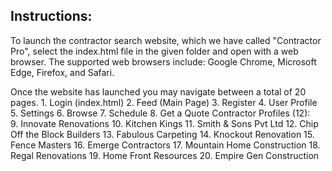 

## Instructions:

To launch the contractor search website, which we have called "Contractor Pro", select the index.html file in the given folder and open with a web browser. The supported web browsers include: Google Chrome, Microsoft Edge, Firefox, and Safari. 

Once the website has launched you may navigate between a total of 20 pages. 
    1. Login (index.html)
    2. Feed (Main Page)
    3. Register
    4. User Profile
    5. Settings
    6. Browse
    7. Schedule
    8. Get a Quote
    Contractor Profiles (12):   
        9. Innovate Renovations
        10. Kitchen Kings
        11. Smith & Sons Pvt Ltd
        12. Chip Off the Block Builders
        13. Fabulous Carpeting
        14. Knockout Renovation
        15. Fence Masters
        16. Emerge Contractors
        17. Mountain Home Construction
        18. Regal Renovations
        19. Home Front Resources
        20. Empire Gen Construction








